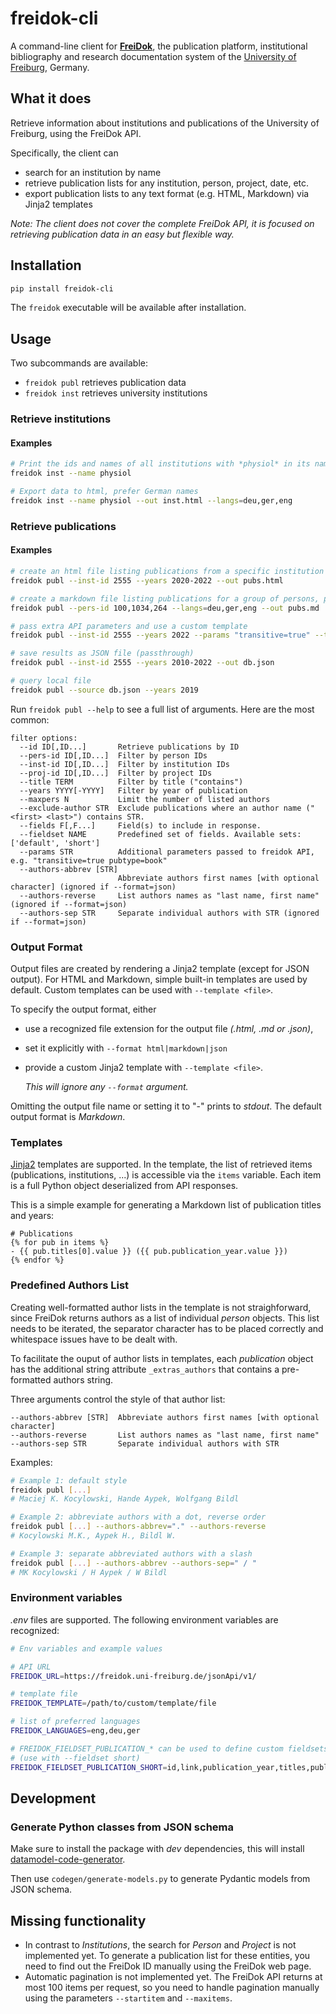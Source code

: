 # freidok-cli

A command-line client for
**[FreiDok](https://freidok.uni-freiburg.de/)**, 
the publication platform, institutional bibliography and research documentation 
system of the [University of Freiburg](https://www.uni-freiburg.de), Germany. 

## What it does

Retrieve information about institutions and publications of the University of 
Freiburg, using the FreiDok API. 

Specifically, the client can
  - search for an institution by name
  - retrieve publication lists for any institution, person, project, date, etc.
  - export publication lists to any text format (e.g. HTML, Markdown) via Jinja2 
    templates 

_Note: The client does not cover the complete FreiDok API, it is focused on 
retrieving publication data in an easy but flexible way._

## Installation

```bash
pip install freidok-cli
```

The ```freidok``` executable will be available after installation. 

## Usage

Two subcommands are available:

  - ```freidok publ``` retrieves publication data
  - ```freidok inst``` retrieves university institutions

### Retrieve institutions

#### Examples

```bash
# Print the ids and names of all institutions with *physiol* in its name
freidok inst --name physiol

# Export data to html, prefer German names
freidok inst --name physiol --out inst.html --langs=deu,ger,eng
```

### Retrieve publications

#### Examples

```bash
# create an html file listing publications from a specific institution
freidok publ --inst-id 2555 --years 2020-2022 --out pubs.html

# create a markdown file listing publications for a group of persons, prefer German titles
freidok publ --pers-id 100,1034,264 --langs=deu,ger,eng --out pubs.md

# pass extra API parameters and use a custom template
freidok publ --inst-id 2555 --years 2022 --params "transitive=true" --template my_publist.jinja2.html

# save results as JSON file (passthrough)
freidok publ --inst-id 2555 --years 2010-2022 --out db.json

# query local file
freidok publ --source db.json --years 2019
```

Run ```freidok publ --help``` to see a full list of arguments.
Here are the most common:

```
filter options:
  --id ID[,ID...]       Retrieve publications by ID
  --pers-id ID[,ID...]  Filter by person IDs
  --inst-id ID[,ID...]  Filter by institution IDs
  --proj-id ID[,ID...]  Filter by project IDs
  --title TERM          Filter by title ("contains")
  --years YYYY[-YYYY]   Filter by year of publication
  --maxpers N           Limit the number of listed authors
  --exclude-author STR  Exclude publications where an author name ("<first> <last>") contains STR.
  --fields F[,F...]     Field(s) to include in response. 
  --fieldset NAME       Predefined set of fields. Available sets: ['default', 'short']
  --params STR          Additional parameters passed to freidok API, e.g. "transitive=true pubtype=book"
  --authors-abbrev [STR]
                        Abbreviate authors first names [with optional character] (ignored if --format=json)
  --authors-reverse     List authors names as "last name, first name" (ignored if --format=json)
  --authors-sep STR     Separate individual authors with STR (ignored if --format=json)
```

### Output Format

Output files are created by rendering a Jinja2 template 
(except for JSON output). For HTML and Markdown, simple built-in templates 
are used by default. Custom templates can be used with ```--template <file>```. 

To specify the output format, either 

  - use a recognized file extension for the output file _(.html, .md or .json)_,
 
  - set it explicitly with ```--format html|markdown|json```

  - provide a custom Jinja2 template with ```--template <file>```.
   
    _This will ignore any ```--format``` argument._

Omitting the output file name or setting it to "-" prints to _stdout_.
The default output format is _Markdown_.


### Templates

[Jinja2](https://palletsprojects.com/p/jinja/) templates are supported.
In the template, the list of retrieved items (publications, institutions, ...) 
is accessible via the ```items``` variable. Each item is a full
Python object deserialized from API responses.

This is a simple example for generating a Markdown list of publication titles 
and years: 

```
# Publications
{% for pub in items %}
- {{ pub.titles[0].value }} ({{ pub.publication_year.value }})
{% endfor %}
```

### Predefined Authors List

Creating well-formatted author lists in the template is not straighforward, 
since FreiDok returns authors as a list of individual _person_ objects. 
This list needs to be iterated, the separator character has to be placed 
correctly and whitespace issues have to be dealt with.

To facilitate the ouput of author lists in templates, each _publication_ 
object has the additional string attribute ```_extras_authors``` that 
contains a pre-formatted authors string.

Three arguments control the style of that author list:
```
--authors-abbrev [STR]  Abbreviate authors first names [with optional character]
--authors-reverse       List authors names as "last name, first name"
--authors-sep STR       Separate individual authors with STR
```

Examples:
```bash
# Example 1: default style
freidok publ [...]
# Maciej K. Kocylowski, Hande Aypek, Wolfgang Bildl

# Example 2: abbreviate authors with a dot, reverse order
freidok publ [...] --authors-abbrev="." --authors-reverse
# Kocylowski M.K., Aypek H., Bildl W.

# Example 3: separate abbreviated authors with a slash
freidok publ [...] --authors-abbrev --authors-sep=" / " 
# MK Kocylowski / H Aypek / W Bildl
```



### Environment variables

*.env* files are supported. The following environment variables are recognized: 

```bash
# Env variables and example values

# API URL
FREIDOK_URL=https://freidok.uni-freiburg.de/jsonApi/v1/

# template file
FREIDOK_TEMPLATE=/path/to/custom/template/file

# list of preferred languages
FREIDOK_LANGUAGES=eng,deu,ger

# FREIDOK_FIELDSET_PUBLICATION_* can be used to define custom fieldsets
# (use with --fieldset short)
FREIDOK_FIELDSET_PUBLICATION_SHORT=id,link,publication_year,titles,publisher,persons,persons_stat
```

## Development

### Generate Python classes from JSON schema

Make sure to install the package with *dev* dependencies, this will install
[datamodel-code-generator](https://github.com/koxudaxi/datamodel-code-generator).

Then use `codegen/generate-models.py` to generate Pydantic models from JSON schema.


## Missing functionality

  - In contrast to _Institutions_, the search for _Person_ and _Project_ is not 
    implemented yet. To generate a publication list for these entities, you 
    need to find out the FreiDok ID manually using the FreiDok web page.
  - Automatic pagination is not implemented yet. The FreiDok API returns at most 
    100 items per request, so you need to handle pagination manually using the
    parameters ```--startitem``` and  ```--maxitems```. 
